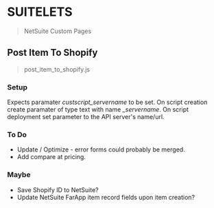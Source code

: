 # SUITELETS
> NetSuite Custom Pages

## Post Item To Shopify
> post_item_to_shopify.js
### Setup
Expects paramater <i>custscript_servername</i> to be set. On script creation create paramater of type text with name <i>_servername</i>. On script deployment set parameter to the API server's name/url.

### To Do
- Update / Optimize - error forms could probably be merged.
- Add compare at pricing.

### Maybe
- Save Shopify ID to NetSuite?
- Update NetSuite FarApp item record fields upon item creation?